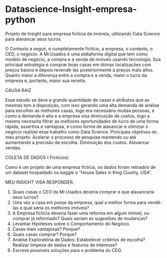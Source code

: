 # Datascience-Insight-empresa-python
Projeto de Insight para empresa fictícia de imóveis, utilizando Data Science para alavancar seus lucros.

O Contexto a seguir, é completamente fictício, a empresa, o contexto, o CEO, o negócio.
A Mr.Usados é uma plataforma digital que tem como modelo de negócio, a compra e a venda de imóveis usando tecnologia.
Sua principal estratégia é comprar boas casas em ótimas localizações com preços baixos e depois revendê-las posteriormente à preços mais altos. Quanto maior a diferença entre a compra e a venda, maior o lucro da empresa e, portanto, maior sua receita.

CAUSA RAIZ

Esse estudo se deve a grande quantidade de casas e atributos que as mesmas tem à disposição, com isso gerando uma alta demanda de análise para escolher as melhores casas, logo era necessário muitas pessoas, e como a demanda é alta e a empresa visa diminuição de custos, logo a mesma necessita filtrar as melhores oportunidades de lucro de uma forma rápida, assertiva e vantajosa, e como forma de alavancar e otimizar o negócio realizei essa trabalho como Data Science.
Principais objetivos do meu projeto:
Acelerar o processo de pesquisa mantendo ou até aumentando a precisão de escolha.
Diminuição dos custos.
Alavancar vendas.

COLETA DE DADOS ( Fictícios)

Como é um projeto de uma empresa fictícia, os dados foram retirados de um dataset hospedado no kaggle o “House Sales in King County, USA”.

MEU INSIGHT VISA RESPONDER.

1.	Quais casas o CEO da Mr.Usados deveria comprar e que alavancaria seus lucros?
2.	Uma vez a casa em posse da empresa, qual a melhor forma para vendê-las e qual seria os melhores imóveis? 
3.	A Empresa fictícia deveria fazer uma reforma em algum imóvel, ou comprar já reformado? Quais seriam as sugestões de mudanças? 
4.	Levantar Hipóteses sobre o Comportamento do Negócio.
5.	Casas mais vantajosas? Porque?
6.	Quais casas comprar? Porque?
7.	Análise Exploratória de Dados: Estabelecer critérios de escolha? Realizar limpeza de dados e features de interesse?
8.	Escreve possíveis soluções para o problema do CEO.

